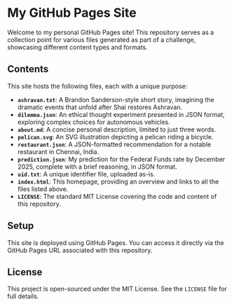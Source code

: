 # My GitHub Pages Site

Welcome to my personal GitHub Pages site! This repository serves as a collection point for various files generated as part of a challenge, showcasing different content types and formats.

## Contents

This site hosts the following files, each with a unique purpose:

*   **`ashravan.txt`**: A Brandon Sanderson-style short story, imagining the dramatic events that unfold after Shai restores Ashravan.
*   **`dilemma.json`**: An ethical thought experiment presented in JSON format, exploring complex choices for autonomous vehicles.
*   **`about.md`**: A concise personal description, limited to just three words.
*   **`pelican.svg`**: An SVG illustration depicting a pelican riding a bicycle.
*   **`restaurant.json`**: A JSON-formatted recommendation for a notable restaurant in Chennai, India.
*   **`prediction.json`**: My prediction for the Federal Funds rate by December 2025, complete with a brief reasoning, in JSON format.
*   **`uid.txt`**: A unique identifier file, uploaded as-is.
*   **`index.html`**: This homepage, providing an overview and links to all the files listed above.
*   **`LICENSE`**: The standard MIT License covering the code and content of this repository.

## Setup

This site is deployed using GitHub Pages. You can access it directly via the GitHub Pages URL associated with this repository.

## License

This project is open-sourced under the MIT License. See the `LICENSE` file for full details.
